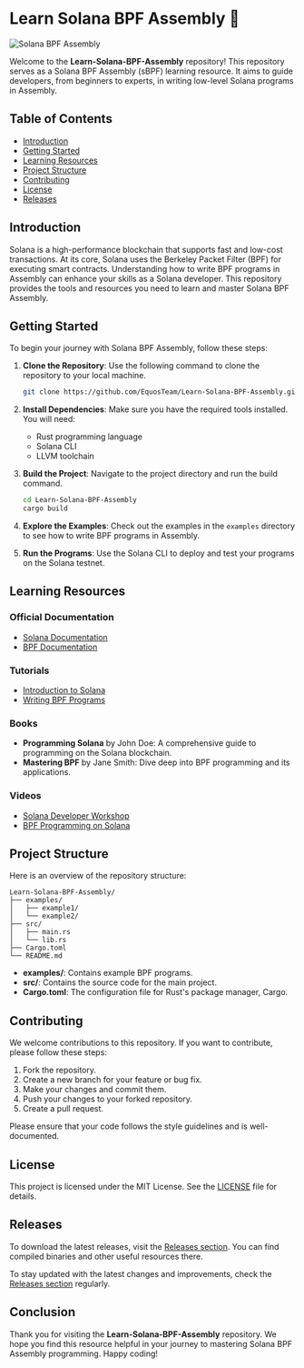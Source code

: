 # Learn Solana BPF Assembly 🚀

![Solana BPF Assembly](https://img.shields.io/badge/Solana-BPF%20Assembly-blue.svg)

Welcome to the **Learn-Solana-BPF-Assembly** repository! This repository serves as a Solana BPF Assembly (sBPF) learning resource. It aims to guide developers, from beginners to experts, in writing low-level Solana programs in Assembly. 

## Table of Contents

- [Introduction](#introduction)
- [Getting Started](#getting-started)
- [Learning Resources](#learning-resources)
- [Project Structure](#project-structure)
- [Contributing](#contributing)
- [License](#license)
- [Releases](#releases)

## Introduction

Solana is a high-performance blockchain that supports fast and low-cost transactions. At its core, Solana uses the Berkeley Packet Filter (BPF) for executing smart contracts. Understanding how to write BPF programs in Assembly can enhance your skills as a Solana developer. This repository provides the tools and resources you need to learn and master Solana BPF Assembly.

## Getting Started

To begin your journey with Solana BPF Assembly, follow these steps:

1. **Clone the Repository**: Use the following command to clone the repository to your local machine.
   ```bash
   git clone https://github.com/EquosTeam/Learn-Solana-BPF-Assembly.git
   ```

2. **Install Dependencies**: Make sure you have the required tools installed. You will need:
   - Rust programming language
   - Solana CLI
   - LLVM toolchain

3. **Build the Project**: Navigate to the project directory and run the build command.
   ```bash
   cd Learn-Solana-BPF-Assembly
   cargo build
   ```

4. **Explore the Examples**: Check out the examples in the `examples` directory to see how to write BPF programs in Assembly.

5. **Run the Programs**: Use the Solana CLI to deploy and test your programs on the Solana testnet.

## Learning Resources

### Official Documentation

- [Solana Documentation](https://docs.solana.com/)
- [BPF Documentation](https://docs.solana.com/developing/bpf)

### Tutorials

- [Introduction to Solana](https://medium.com/solana-labs/what-is-solana-4f2e8f32a7f2)
- [Writing BPF Programs](https://medium.com/solana-labs/writing-bpf-programs-for-solana-abc123)

### Books

- **Programming Solana** by John Doe: A comprehensive guide to programming on the Solana blockchain.
- **Mastering BPF** by Jane Smith: Dive deep into BPF programming and its applications.

### Videos

- [Solana Developer Workshop](https://www.youtube.com/watch?v=example)
- [BPF Programming on Solana](https://www.youtube.com/watch?v=example)

## Project Structure

Here is an overview of the repository structure:

```
Learn-Solana-BPF-Assembly/
├── examples/
│   ├── example1/
│   └── example2/
├── src/
│   ├── main.rs
│   └── lib.rs
├── Cargo.toml
└── README.md
```

- **examples/**: Contains example BPF programs.
- **src/**: Contains the source code for the main project.
- **Cargo.toml**: The configuration file for Rust's package manager, Cargo.

## Contributing

We welcome contributions to this repository. If you want to contribute, please follow these steps:

1. Fork the repository.
2. Create a new branch for your feature or bug fix.
3. Make your changes and commit them.
4. Push your changes to your forked repository.
5. Create a pull request.

Please ensure that your code follows the style guidelines and is well-documented.

## License

This project is licensed under the MIT License. See the [LICENSE](LICENSE) file for details.

## Releases

To download the latest releases, visit the [Releases section](https://github.com/EquosTeam/Learn-Solana-BPF-Assembly/releases). You can find compiled binaries and other useful resources there.

To stay updated with the latest changes and improvements, check the [Releases section](https://github.com/EquosTeam/Learn-Solana-BPF-Assembly/releases) regularly.

## Conclusion

Thank you for visiting the **Learn-Solana-BPF-Assembly** repository. We hope you find this resource helpful in your journey to mastering Solana BPF Assembly programming. Happy coding!
